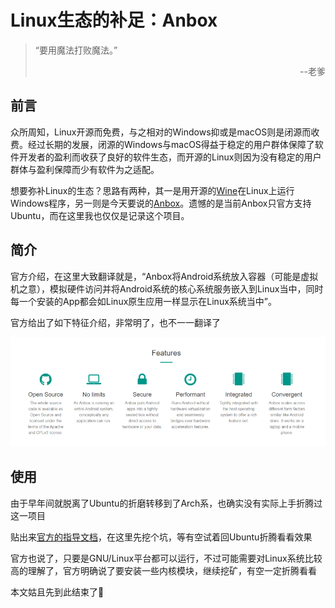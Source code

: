 # Linux生态的补足：Anbox

>“要用魔法打败魔法。”<p align="right">--老爹</p>

## 前言

众所周知，Linux开源而免费，与之相对的Windows抑或是macOS则是闭源而收费。经过长期的发展，闭源的Windows与macOS得益于稳定的用户群体保障了软件开发者的盈利而收获了良好的软件生态，而开源的Linux则因为没有稳定的用户群体与盈利保障而少有软件为之适配。

想要弥补Linux的生态？思路有两种，其一是用开源的[Wine](https://www.winehq.org/)在Linux上运行Windows程序，另一则是今天要说的[Anbox](https://github.com/anbox/anbox)。遗憾的是当前Anbox只官方支持Ubuntu，而在这里我也仅仅是记录这个项目。

## 简介

官方介绍，在这里大致翻译就是，“Anbox将Android系统放入容器（可能是虚拟机之意），模拟硬件访问并将Android系统的核心系统服务嵌入到Linux当中，同时每一个安装的App都会如Linux原生应用一样显示在Linux系统当中”。

官方给出了如下特征介绍，非常明了，也不一一翻译了

![feature](./img/feature.png)

## 使用

由于早年间就脱离了Ubuntu的折磨转移到了Arch系，也确实没有实际上手折腾过这一项目

贴出来[官方的指导文档](https://docs.anbox.io/index.html)，在这里先挖个坑，等有空试着回Ubuntu折腾看看效果

官方也说了，只要是GNU/Linux平台都可以运行，不过可能需要对Linux系统比较高的理解了，官方明确说了要安装一些内核模块，继续挖矿，有空一定折腾看看

本文姑且先到此结束了🤣
